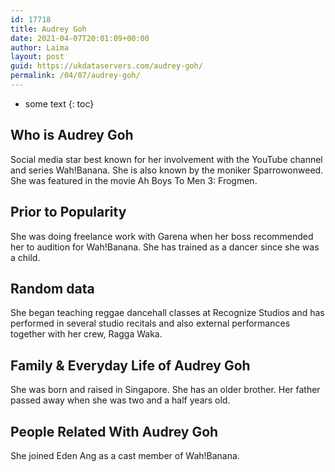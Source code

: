 ```yaml
---
id: 17718
title: Audrey Goh
date: 2021-04-07T20:01:09+00:00
author: Laima
layout: post
guid: https://ukdataservers.com/audrey-goh/
permalink: /04/07/audrey-goh/
---
```


* some text
{: toc}


## Who is Audrey Goh
                  
                  
                  
Social media star best known for her involvement with the YouTube channel and series Wah!Banana. She is also known by the moniker Sparrowonweed. She was featured in the movie Ah Boys To Men 3: Frogmen.
                  
              
            
              
            
                
                
                
## Prior to Popularity
                  
                  
                  
She was doing freelance work with Garena when her boss recommended her to audition for Wah!Banana. She has trained as a dancer since she was a child. 
                  
              
            
              
            
                
                
                
## Random data
                  
                  
                  
She began teaching reggae dancehall classes at Recognize Studios and has performed in several studio recitals and also external performances together with her crew, Ragga Waka.
                  
              
            
              
            
                
                
                
## Family & Everyday Life of Audrey Goh
                  
                  
                  
She was born and raised in Singapore. She has an older brother. Her father passed away when she was two and a half years old.
                  
              
            
              
            
                
                
                
## People Related With Audrey Goh
                  
                  
                  
She joined Eden Ang as a cast member of Wah!Banana.
                  
              
            
              
            
                
              
            
              
              
            
            
              
            
          
          
          